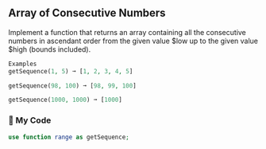 ## Array of Consecutive Numbers

Implement a function that returns an array containing all the consecutive numbers in ascendant order from the given value $low up to the given value $high (bounds included).
```php
Examples
getSequence(1, 5) ➞ [1, 2, 3, 4, 5]

getSequence(98, 100) ➞ [98, 99, 100]

getSequence(1000, 1000) ➞ [1000]
```
### 🔸 My Code
```php
use function range as getSequence;
```
